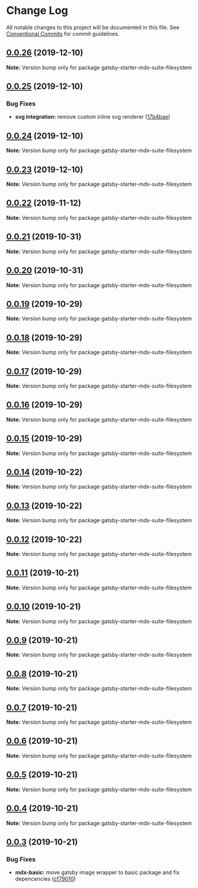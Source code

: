# Change Log

All notable changes to this project will be documented in this file.
See [Conventional Commits](https://conventionalcommits.org) for commit guidelines.

## [0.0.26](https://github.com/axe312ger/gatsby-suite-mdx/compare/gatsby-starter-mdx-suite-filesystem@0.0.25...gatsby-starter-mdx-suite-filesystem@0.0.26) (2019-12-10)

**Note:** Version bump only for package gatsby-starter-mdx-suite-filesystem





## [0.0.25](https://github.com/axe312ger/gatsby-suite-mdx/compare/gatsby-starter-mdx-suite-filesystem@0.0.24...gatsby-starter-mdx-suite-filesystem@0.0.25) (2019-12-10)


### Bug Fixes

* **svg integration:** remove custom inline svg renderer ([17b4bae](https://github.com/axe312ger/gatsby-suite-mdx/commit/17b4bae4f10908b51ef12f183c00b253778971fd))





## [0.0.24](https://github.com/axe312ger/gatsby-suite-mdx/compare/gatsby-starter-mdx-suite-filesystem@0.0.23...gatsby-starter-mdx-suite-filesystem@0.0.24) (2019-12-10)

**Note:** Version bump only for package gatsby-starter-mdx-suite-filesystem





## [0.0.23](https://github.com/axe312ger/gatsby-suite-mdx/compare/gatsby-starter-mdx-suite-filesystem@0.0.22...gatsby-starter-mdx-suite-filesystem@0.0.23) (2019-12-10)

**Note:** Version bump only for package gatsby-starter-mdx-suite-filesystem





## [0.0.22](https://github.com/axe312ger/gatsby-suite-mdx/compare/gatsby-starter-mdx-suite-filesystem@0.0.21...gatsby-starter-mdx-suite-filesystem@0.0.22) (2019-11-12)

**Note:** Version bump only for package gatsby-starter-mdx-suite-filesystem





## [0.0.21](https://github.com/axe312ger/gatsby-suite-mdx/compare/gatsby-starter-mdx-suite-filesystem@0.0.20...gatsby-starter-mdx-suite-filesystem@0.0.21) (2019-10-31)

**Note:** Version bump only for package gatsby-starter-mdx-suite-filesystem





## [0.0.20](https://github.com/axe312ger/gatsby-suite-mdx/compare/gatsby-starter-mdx-suite-filesystem@0.0.19...gatsby-starter-mdx-suite-filesystem@0.0.20) (2019-10-31)

**Note:** Version bump only for package gatsby-starter-mdx-suite-filesystem





## [0.0.19](https://github.com/axe312ger/gatsby-suite-mdx/compare/gatsby-starter-mdx-suite-filesystem@0.0.18...gatsby-starter-mdx-suite-filesystem@0.0.19) (2019-10-29)

**Note:** Version bump only for package gatsby-starter-mdx-suite-filesystem





## [0.0.18](https://github.com/axe312ger/gatsby-suite-mdx/compare/gatsby-starter-mdx-suite-filesystem@0.0.17...gatsby-starter-mdx-suite-filesystem@0.0.18) (2019-10-29)

**Note:** Version bump only for package gatsby-starter-mdx-suite-filesystem





## [0.0.17](https://github.com/axe312ger/gatsby-suite-mdx/compare/gatsby-starter-mdx-suite-filesystem@0.0.16...gatsby-starter-mdx-suite-filesystem@0.0.17) (2019-10-29)

**Note:** Version bump only for package gatsby-starter-mdx-suite-filesystem





## [0.0.16](https://github.com/axe312ger/gatsby-suite-mdx/compare/gatsby-starter-mdx-suite-filesystem@0.0.15...gatsby-starter-mdx-suite-filesystem@0.0.16) (2019-10-29)

**Note:** Version bump only for package gatsby-starter-mdx-suite-filesystem





## [0.0.15](https://github.com/axe312ger/gatsby-suite-mdx/compare/gatsby-starter-mdx-suite-filesystem@0.0.14...gatsby-starter-mdx-suite-filesystem@0.0.15) (2019-10-29)

**Note:** Version bump only for package gatsby-starter-mdx-suite-filesystem





## [0.0.14](https://github.com/axe312ger/gatsby-suite-mdx/compare/gatsby-starter-mdx-suite-filesystem@0.0.13...gatsby-starter-mdx-suite-filesystem@0.0.14) (2019-10-22)

**Note:** Version bump only for package gatsby-starter-mdx-suite-filesystem





## [0.0.13](https://github.com/axe312ger/gatsby-suite-mdx/compare/gatsby-starter-mdx-suite-filesystem@0.0.12...gatsby-starter-mdx-suite-filesystem@0.0.13) (2019-10-22)

**Note:** Version bump only for package gatsby-starter-mdx-suite-filesystem





## [0.0.12](https://github.com/axe312ger/gatsby-suite-mdx/compare/gatsby-starter-mdx-suite-filesystem@0.0.11...gatsby-starter-mdx-suite-filesystem@0.0.12) (2019-10-22)

**Note:** Version bump only for package gatsby-starter-mdx-suite-filesystem





## [0.0.11](https://github.com/axe312ger/gatsby-suite-mdx/compare/gatsby-starter-mdx-suite-filesystem@0.0.10...gatsby-starter-mdx-suite-filesystem@0.0.11) (2019-10-21)

**Note:** Version bump only for package gatsby-starter-mdx-suite-filesystem





## [0.0.10](https://github.com/axe312ger/gatsby-suite-mdx/compare/gatsby-starter-mdx-suite-filesystem@0.0.9...gatsby-starter-mdx-suite-filesystem@0.0.10) (2019-10-21)

**Note:** Version bump only for package gatsby-starter-mdx-suite-filesystem





## [0.0.9](https://github.com/axe312ger/gatsby-suite-mdx/compare/gatsby-starter-mdx-suite-filesystem@0.0.8...gatsby-starter-mdx-suite-filesystem@0.0.9) (2019-10-21)

**Note:** Version bump only for package gatsby-starter-mdx-suite-filesystem





## [0.0.8](https://github.com/axe312ger/gatsby-suite-mdx/compare/gatsby-starter-mdx-suite-filesystem@0.0.7...gatsby-starter-mdx-suite-filesystem@0.0.8) (2019-10-21)

**Note:** Version bump only for package gatsby-starter-mdx-suite-filesystem





## [0.0.7](https://github.com/axe312ger/gatsby-suite-mdx/compare/gatsby-starter-mdx-suite-filesystem@0.0.6...gatsby-starter-mdx-suite-filesystem@0.0.7) (2019-10-21)

**Note:** Version bump only for package gatsby-starter-mdx-suite-filesystem





## [0.0.6](https://github.com/axe312ger/gatsby-suite-mdx/compare/gatsby-starter-mdx-suite-filesystem@0.0.5...gatsby-starter-mdx-suite-filesystem@0.0.6) (2019-10-21)

**Note:** Version bump only for package gatsby-starter-mdx-suite-filesystem





## [0.0.5](https://github.com/axe312ger/gatsby-suite-mdx/compare/gatsby-starter-mdx-suite-filesystem@0.0.4...gatsby-starter-mdx-suite-filesystem@0.0.5) (2019-10-21)

**Note:** Version bump only for package gatsby-starter-mdx-suite-filesystem





## [0.0.4](https://github.com/axe312ger/gatsby-suite-mdx/compare/gatsby-starter-mdx-suite-filesystem@0.0.3...gatsby-starter-mdx-suite-filesystem@0.0.4) (2019-10-21)

**Note:** Version bump only for package gatsby-starter-mdx-suite-filesystem





## [0.0.3](https://github.com/axe312ger/gatsby-suite-mdx/compare/gatsby-starter-mdx-suite-filesystem@0.0.2...gatsby-starter-mdx-suite-filesystem@0.0.3) (2019-10-21)


### Bug Fixes

* **mdx-basic:** move gatsby image wrapper to basic package and fix depencencies ([cf79010](https://github.com/axe312ger/gatsby-suite-mdx/commit/cf790102c84d4ddbeb4180eec85504030b7b5ecd))
